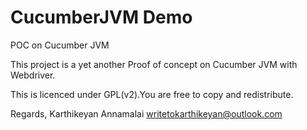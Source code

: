 CucumberJVM Demo
================

POC on Cucumber JVM

This project is a yet another Proof of concept on Cucumber JVM with Webdriver.

This is licenced under GPL(v2).You are free to copy and redistribute.

Regards, 
Karthikeyan Annamalai
writetokarthikeyan@outlook.com
